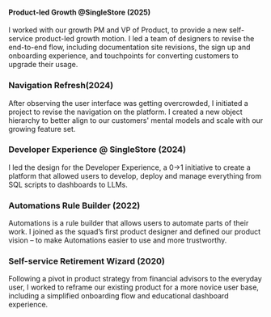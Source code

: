 #### Product-led Growth @SingleStore (2025)

I worked with our growth PM and VP of Product, to provide a new self-service product-led growth motion. I led a team of designers to revise the end-to-end flow, including documentation site revisions, the sign up and onboarding experience, and touchpoints for converting customers to upgrade their usage.

### Navigation Refresh(2024)

After observing the user interface was getting overcrowded, I initiated a project to revise the navigation on the platform. I created a new object hierarchy to better align to our customers' mental models and scale with our growing feature set.

### Developer Experience @ SingleStore (2024)

I led the design for the Developer Experience, a 0->1 initiative to create a platform that allowed users to develop, deploy and manage everything from SQL scripts to dashboards to LLMs.

### Automations Rule Builder (2022)

Automations is a rule builder that allows users to automate parts of their work. I joined as the squad’s first product designer and defined our product vision – to make Automations easier to use and more trustworthy.

### Self-service Retirement Wizard (2020)

Following a pivot in product strategy from financial advisors to the everyday user, I worked to reframe our existing product for a more novice user base, including a simplified onboarding flow and educational dashboard experience. 